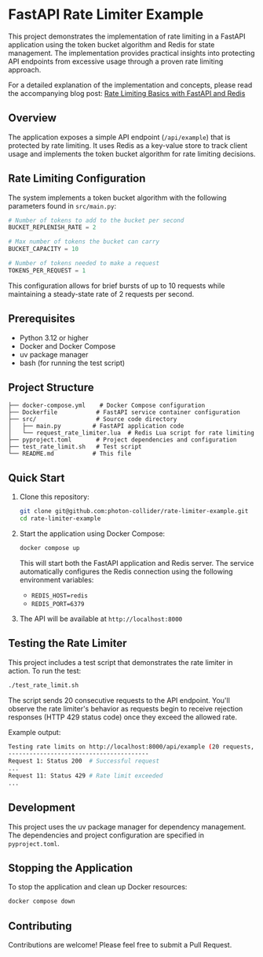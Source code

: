 # FastAPI Rate Limiter Example

This project demonstrates the implementation of rate limiting in a FastAPI application using the token bucket algorithm and Redis for state management. The implementation provides practical insights into protecting API endpoints from excessive usage through a proven rate limiting approach.

For a detailed explanation of the implementation and concepts, please read the accompanying blog post: [Rate Limiting Basics with FastAPI and Redis](bryananthonio.com/blog/rate-limiting-basics)

## Overview

The application exposes a simple API endpoint (`/api/example`) that is protected by rate limiting. It uses Redis as a key-value store to track client usage and implements the token bucket algorithm for rate limiting decisions.

## Rate Limiting Configuration

The system implements a token bucket algorithm with the following parameters found in `src/main.py`:

```python
# Number of tokens to add to the bucket per second
BUCKET_REPLENISH_RATE = 2

# Max number of tokens the bucket can carry
BUCKET_CAPACITY = 10

# Number of tokens needed to make a request
TOKENS_PER_REQUEST = 1
```

This configuration allows for brief bursts of up to 10 requests while maintaining a steady-state rate of 2 requests per second.

## Prerequisites

- Python 3.12 or higher
- Docker and Docker Compose
- uv package manager
- bash (for running the test script)

## Project Structure

```
├── docker-compose.yml    # Docker Compose configuration
├── Dockerfile           # FastAPI service container configuration
├── src/                 # Source code directory
│   ├── main.py         # FastAPI application code
│   └── request_rate_limiter.lua  # Redis Lua script for rate limiting
├── pyproject.toml       # Project dependencies and configuration
├── test_rate_limit.sh   # Test script
└── README.md           # This file
```

## Quick Start

1. Clone this repository:
   ```bash
   git clone git@github.com:photon-collider/rate-limiter-example.git
   cd rate-limiter-example
   ```

2. Start the application using Docker Compose:
   ```bash
   docker compose up
   ```

   This will start both the FastAPI application and Redis server. The service automatically configures the Redis connection using the following environment variables:
   - `REDIS_HOST=redis`
   - `REDIS_PORT=6379`

3. The API will be available at `http://localhost:8000`

## Testing the Rate Limiter

This project includes a test script that demonstrates the rate limiter in action. To run the test:

```bash
./test_rate_limit.sh
```

The script sends 20 consecutive requests to the API endpoint. You'll observe the rate limiter's behavior as requests begin to receive rejection responses (HTTP 429 status code) once they exceed the allowed rate.

Example output:
```bash
Testing rate limits on http://localhost:8000/api/example (20 requests, 0.01s delay)
----------------------------------------
Request 1: Status 200  # Successful request
...
Request 11: Status 429 # Rate limit exceeded
...
```

## Development

This project uses the uv package manager for dependency management. The dependencies and project configuration are specified in `pyproject.toml`.

## Stopping the Application

To stop the application and clean up Docker resources:

```bash
docker compose down
```

## Contributing

Contributions are welcome! Please feel free to submit a Pull Request.